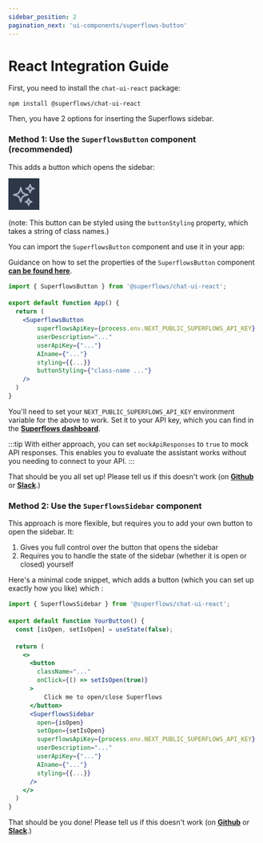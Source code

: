 ```yaml
---
sidebar_position: 2
pagination_next: 'ui-components/superflows-button'
---
```


# React Integration Guide

First, you need to install the `chat-ui-react` package:

```shell
npm install @superflows/chat-ui-react
```

Then, you have 2 options for inserting the Superflows sidebar.

### Method 1: Use the `SuperflowsButton` component (recommended)

This adds a button which opens the sidebar:

![Superflows-button](../../static/img/docs/ui-components/superflows-button.png)

(note: This button can be styled using the `buttonStyling` property, which takes a string of class names.)

You can import the `SuperflowsButton` component and use it in your app:

Guidance on how to set the properties of the `SuperflowsButton` component [**can be found here**](../category/ui-components-react).

```jsx
import { SuperflowsButton } from '@superflows/chat-ui-react';

export default function App() {
  return (
    <SuperflowsButton
        superflowsApiKey={process.env.NEXT_PUBLIC_SUPERFLOWS_API_KEY}
        userDescription="..."
        userApiKey={"..."}
        AIname={"..."}
        styling={{...}}
        buttonStyling={"class-name ..."}
    />
  )
}
```

You'll need to set your `NEXT_PUBLIC_SUPERFLOWS_API_KEY` environment variable for the above to work. Set it to your API key, which you can find in the [**Superflows dashboard**](https://dashboard.superflows.ai/api-settings).

:::tip
With either approach, you can set `mockApiResponses` to `true` to mock API responses. This enables you to evaluate the assistant works without you needing to connect to your API.
:::

That should be you all set up! Please tell us if this doesn't work (on [**Github**](https://github.com/Superflows-AI/superflows/issues/new) or [**Slack**](https://join.slack.com/t/superflowsusers/shared_invite/zt-1z8ls9rp3-bSohOrMKOsX8zJOUcDy07g).)

### Method 2: Use the `SuperflowsSidebar` component

This approach is more flexible, but requires you to add your own button to open the sidebar. It:
1. Gives you full control over the button that opens the sidebar
2. Requires you to handle the state of the sidebar (whether it is open or closed) yourself

Here's a minimal code snippet, which adds a button (which you can set up exactly how you like) which :

```jsx
import { SuperflowsSidebar } from '@superflows/chat-ui-react';

export default function YourButton() {
  const [isOpen, setIsOpen] = useState(false);
  
  return (
    <>
      <button
        className="..."
        onClick={() => setIsOpen(true)}
      >
          Click me to open/close Superflows
      </button>
      <SuperflowsSidebar
        open={isOpen}
        setOpen={setIsOpen}
        superflowsApiKey={process.env.NEXT_PUBLIC_SUPERFLOWS_API_KEY}
        userDescription="..."
        userApiKey={"..."}
        AIname={"..."}
        styling={{...}}
      />
    </>
  )
}
```

That should be you done! Please tell us if this doesn't work (on [**Github**](https://github.com/Superflows-AI/superflows/issues/new) or [**Slack**](https://join.slack.com/t/superflowsusers/shared_invite/zt-1z8ls9rp3-bSohOrMKOsX8zJOUcDy07g).)
